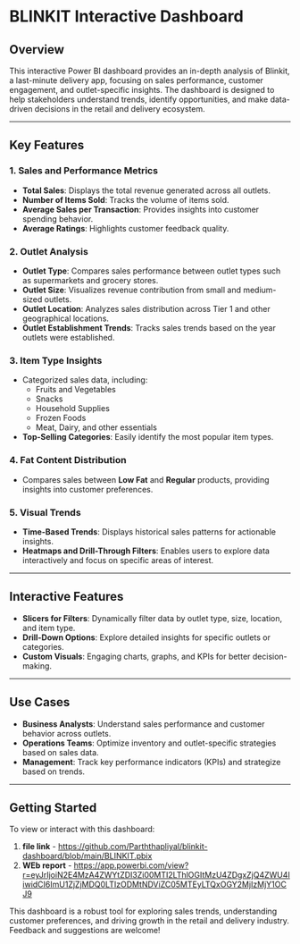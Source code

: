 # **BLINKIT Interactive Dashboard**

## **Overview**
This interactive Power BI dashboard provides an in-depth analysis of Blinkit, a last-minute delivery app, focusing on sales performance, customer engagement, and outlet-specific insights. The dashboard is designed to help stakeholders understand trends, identify opportunities, and make data-driven decisions in the retail and delivery ecosystem.

---

## **Key Features**
### **1. Sales and Performance Metrics**
- **Total Sales**: Displays the total revenue generated across all outlets.
- **Number of Items Sold**: Tracks the volume of items sold.
- **Average Sales per Transaction**: Provides insights into customer spending behavior.
- **Average Ratings**: Highlights customer feedback quality.

### **2. Outlet Analysis**
- **Outlet Type**: Compares sales performance between outlet types such as supermarkets and grocery stores.
- **Outlet Size**: Visualizes revenue contribution from small and medium-sized outlets.
- **Outlet Location**: Analyzes sales distribution across Tier 1 and other geographical locations.
- **Outlet Establishment Trends**: Tracks sales trends based on the year outlets were established.

### **3. Item Type Insights**
- Categorized sales data, including:
  - Fruits and Vegetables
  - Snacks
  - Household Supplies
  - Frozen Foods
  - Meat, Dairy, and other essentials
- **Top-Selling Categories**: Easily identify the most popular item types.

### **4. Fat Content Distribution**
- Compares sales between **Low Fat** and **Regular** products, providing insights into customer preferences.

### **5. Visual Trends**
- **Time-Based Trends**: Displays historical sales patterns for actionable insights.
- **Heatmaps and Drill-Through Filters**: Enables users to explore data interactively and focus on specific areas of interest.

---

## **Interactive Features**
- **Slicers for Filters**: Dynamically filter data by outlet type, size, location, and item type.
- **Drill-Down Options**: Explore detailed insights for specific outlets or categories.
- **Custom Visuals**: Engaging charts, graphs, and KPIs for better decision-making.

---

## **Use Cases**
- **Business Analysts**: Understand sales performance and customer behavior across outlets.
- **Operations Teams**: Optimize inventory and outlet-specific strategies based on sales data.
- **Management**: Track key performance indicators (KPIs) and strategize based on trends.

---

## **Getting Started**
To view or interact with this dashboard:
1. **file link** - https://github.com/Parththapliyal/blinkit-dashboard/blob/main/BLINKIT.pbix
2. **WEb report** - https://app.powerbi.com/view?r=eyJrIjoiN2E4MzA4ZWYtZDI3Zi00MTI2LThlOGItMzU4ZDgxZjQ4ZWU4IiwidCI6ImU1ZjZjMDQ0LTIzODMtNDViZC05MTEyLTQxOGY2MjIzMjY1OCJ9







This dashboard is a robust tool for exploring sales trends, understanding customer preferences, and driving growth in the retail and delivery industry. Feedback and suggestions are welcome!
